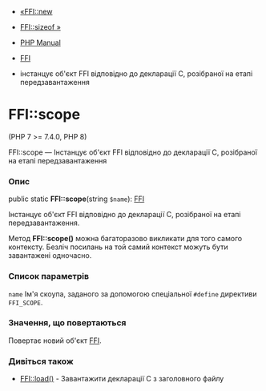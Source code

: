 - [«FFI::new](ffi.new.md)
- [FFI::sizeof »](ffi.sizeof.md)

- [PHP Manual](index.md)
- [FFI](class.ffi.md)
- інстанцує об'єкт FFI відповідно до декларації С, розібраної
на етапі передзавантаження

# FFI::scope

(PHP 7 \>= 7.4.0, PHP 8)

FFI::scope — Інстанцує об'єкт FFI відповідно до декларації С,
розібраної на етапі передзавантаження

### Опис

public static **FFI::scope**(string `$name`): [FFI](class.ffi.md)

Інстанцує об'єкт FFI відповідно до декларації С, розібраної на
етапі передзавантаження.

Метод **FFI::scope()** можна багаторазово викликати для того самого
контексту. Безліч посилань на той самий контекст можуть бути
завантажені одночасно.

### Список параметрів

`name`
Ім'я скоупа, заданого за допомогою спеціальної `#define` директиви
`FFI_SCOPE`.

### Значення, що повертаються

Повертає новий об'єкт [FFI](class.ffi.md).

### Дивіться також

- [FFI::load()](ffi.load.md) - Завантажити декларації C з
заголовного файлу
